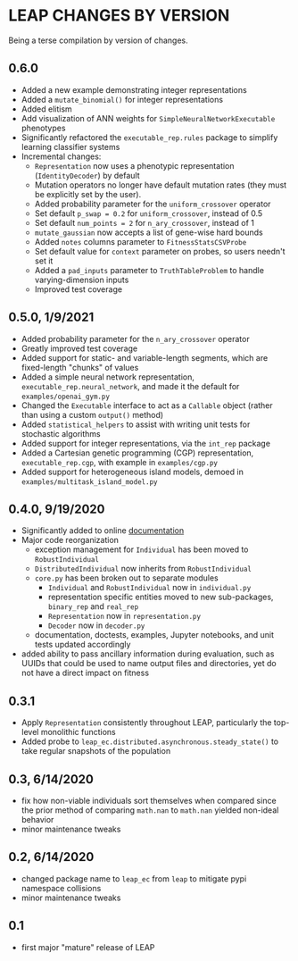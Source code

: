 # LEAP CHANGES BY VERSION

Being a terse compilation by version of changes.

## 0.6.0

* Added a new example demonstrating integer representations
* Added a `mutate_binomial()` for integer representations
* Added elitism
* Add visualization of ANN weights for `SimpleNeuralNetworkExecutable` phenotypes
* Significantly refactored the `executable_rep.rules` package to simplify learning classifier systems
* Incremental changes:
  * `Representation` now uses a phenotypic representation (`IdentityDecoder`) by default
  * Mutation operators no longer have default mutation rates (they must be explicitly set by the user).
  * Added probability parameter for the `uniform_crossover` operator
  * Set default `p_swap = 0.2` for `uniform_crossover`, instead of 0.5
  * Set default `num_points = 2` for `n_ary_crossover`, instead of 1
  * `mutate_gaussian` now accepts a list of gene-wise hard bounds
  * Added `notes` columns parameter to `FitnessStatsCSVProbe`
  * Set default value for `context` parameter on probes, so users needn't set it
  * Added a `pad_inputs` parameter to `TruthTableProblem` to handle varying-dimension inputs
  * Improved test coverage


## 0.5.0, 1/9/2021

* Added probability parameter for the `n_ary_crossover` operator
* Greatly improved test coverage
* Added support for static- and variable-length segments, which are fixed-length "chunks" of values
* Added a simple neural network representation, `executable_rep.neural_network`, and made it the default for `examples/openai_gym.py`
* Changed the `Executable` interface to act as a `Callable` object (rather than using a custom `output()` method)
* Added `statistical_helpers` to assist with writing unit tests for stochastic algorithms
* Added support for integer representations, via the `int_rep` package
* Added a Cartesian genetic programming (CGP) representation, `executable_rep.cgp`, with example in `examples/cgp.py`
* Added support for heterogeneous island models, demoed in `examples/multitask_island_model.py`


## 0.4.0, 9/19/2020

* Significantly added to online [documentation](https://leap-gmu.readthedocs.io/en/latest/index.html)
* Major code reorganization
    * exception management for `Individual` has been moved to `RobustIndividual`
    * `DistributedIndividual` now inherits from `RobustIndividual`
    * `core.py` has been broken out to separate modules
        * `Individual` and `RobustIndividual` now in `individual.py`
        * representation specific entities moved to new sub-packages, `binary_rep`
          and `real_rep`
        * `Representation` now in `representation.py`
        * `Decoder` now in `decoder.py`
    * documentation, doctests, examples, Jupyter notebooks, and unit tests updated accordingly 
* added ability to pass ancillary information during evaluation, such as UUIDs
  that could be used to name output files and directories, yet do not have a 
  direct impact on fitness


## 0.3.1

* Apply `Representation` consistently throughout LEAP, particularly the top-level monolithic functions
* Added probe to `leap_ec.distributed.asynchronous.steady_state()` to take regular snapshots of the population


## 0.3, 6/14/2020

* fix how non-viable individuals sort themselves when compared since the prior method of comparing `math.nan` to `math.nan` yielded non-ideal behavior 
* minor maintenance tweaks


## 0.2, 6/14/2020

* changed package name to `leap_ec` from `leap` to mitigate pypi namespace collisions
* minor maintenance tweaks


## 0.1

* first major "mature" release of LEAP
